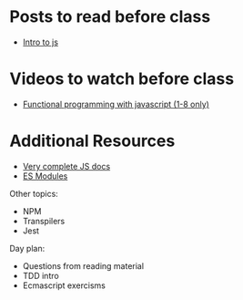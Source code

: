 # Posts to read before class

* [Intro to js](https://developer.mozilla.org/en-US/docs/Web/JavaScript/A_re-introduction_to_JavaScript)

# Videos to watch before class

* [Functional programming with javascript (1-8 only)](https://www.youtube.com/watch?v=BMUiFMZr7vk&list=PL0zVEGEvSaeEd9hlmCXrk5yUyqUag-n84)

# Additional Resources

* [Very complete JS docs](https://developer.mozilla.org/en-US/docs/Web/JavaScript/Guide)
* [ES Modules](http://exploringjs.com/es6/ch_modules.html)

Other topics:
* NPM
* Transpilers
* Jest

Day plan:

* Questions from reading material
* TDD intro
* Ecmascript exercisms
